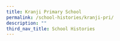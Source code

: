 ```yaml
---
title: Kranji Primary School
permalink: /school-histories/kranji-pri/
description: ""
third_nav_title: School Histories
---
```

